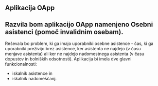 ## Aplikacija OApp

Razvila bom aplikacijo OApp namenjeno Osebni asistenci (pomoč invalidnim osebam). 
---
Reševala bo problem, ki ga imajo uporabniki osebne asistence - čas, ki ga uporabniki preživijo brez asistence, ker asistenta ne najdejo (v času menjave asistenta) ali ker ne najdejo nadomestnega asistenta (v času dopustov in bolniških odsotnosti). 
Aplikacija bi imela dve glavni funkcionalnosti:
-	iskalnik asistence in
-	iskalnik nadomeščanj. 
